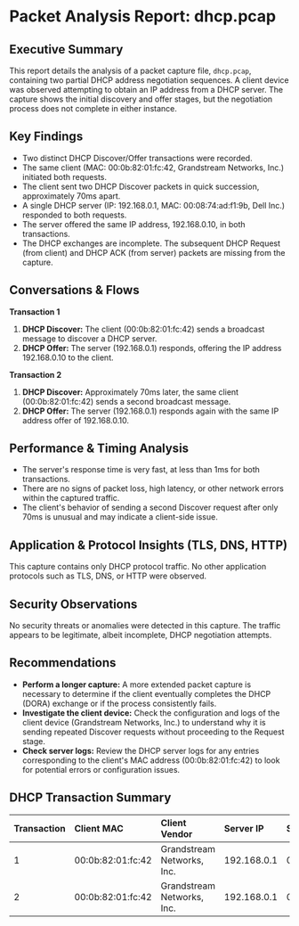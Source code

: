 # Packet Analysis Report: dhcp.pcap

## Executive Summary
This report details the analysis of a packet capture file, `dhcp.pcap`, containing two partial DHCP address negotiation sequences. A client device was observed attempting to obtain an IP address from a DHCP server. The capture shows the initial discovery and offer stages, but the negotiation process does not complete in either instance.

## Key Findings
- Two distinct DHCP Discover/Offer transactions were recorded.
- The same client (MAC: 00:0b:82:01:fc:42, Grandstream Networks, Inc.) initiated both requests.
- The client sent two DHCP Discover packets in quick succession, approximately 70ms apart.
- A single DHCP server (IP: 192.168.0.1, MAC: 00:08:74:ad:f1:9b, Dell Inc.) responded to both requests.
- The server offered the same IP address, 192.168.0.10, in both transactions.
- The DHCP exchanges are incomplete. The subsequent DHCP Request (from client) and DHCP ACK (from server) packets are missing from the capture.

## Conversations & Flows

**Transaction 1**
1.  **DHCP Discover:** The client (00:0b:82:01:fc:42) sends a broadcast message to discover a DHCP server.
2.  **DHCP Offer:** The server (192.168.0.1) responds, offering the IP address 192.168.0.10 to the client.

**Transaction 2**
1.  **DHCP Discover:** Approximately 70ms later, the same client (00:0b:82:01:fc:42) sends a second broadcast message.
2.  **DHCP Offer:** The server (192.168.0.1) responds again with the same IP address offer of 192.168.0.10.

## Performance & Timing Analysis
- The server's response time is very fast, at less than 1ms for both transactions.
- There are no signs of packet loss, high latency, or other network errors within the captured traffic.
- The client's behavior of sending a second Discover request after only 70ms is unusual and may indicate a client-side issue.

## Application & Protocol Insights (TLS, DNS, HTTP)
This capture contains only DHCP protocol traffic. No other application protocols such as TLS, DNS, or HTTP were observed.

## Security Observations
No security threats or anomalies were detected in this capture. The traffic appears to be legitimate, albeit incomplete, DHCP negotiation attempts.

## Recommendations
- **Perform a longer capture:** A more extended packet capture is necessary to determine if the client eventually completes the DHCP (DORA) exchange or if the process consistently fails.
- **Investigate the client device:** Check the configuration and logs of the client device (Grandstream Networks, Inc.) to understand why it is sending repeated Discover requests without proceeding to the Request stage.
- **Check server logs:** Review the DHCP server logs for any entries corresponding to the client's MAC address (00:0b:82:01:fc:42) to look for potential errors or configuration issues.

## DHCP Transaction Summary

| Transaction | Client MAC | Client Vendor | Server IP | Server MAC | Server Vendor | Offered IP | Status |
| :--- | :--- | :--- | :--- | :--- | :--- | :--- | :--- |
| 1 | 00:0b:82:01:fc:42 | Grandstream Networks, Inc. | 192.168.0.1 | 00:08:74:ad:f1:9b | Dell Inc. | 192.168.0.10 | Incomplete |
| 2 | 00:0b:82:01:fc:42 | Grandstream Networks, Inc. | 192.168.0.1 | 00:08:74:ad:f1:9b | Dell Inc. | 192.168.0.10 | Incomplete |